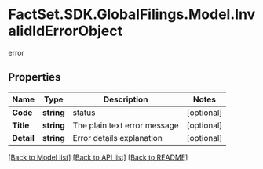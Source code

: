 # FactSet.SDK.GlobalFilings.Model.InvalidIdErrorObject
error

## Properties

Name | Type | Description | Notes
------------ | ------------- | ------------- | -------------
**Code** | **string** | status | [optional] 
**Title** | **string** | The plain text error message | [optional] 
**Detail** | **string** | Error details explanation | [optional] 

[[Back to Model list]](../README.md#documentation-for-models) [[Back to API list]](../README.md#documentation-for-api-endpoints) [[Back to README]](../README.md)

